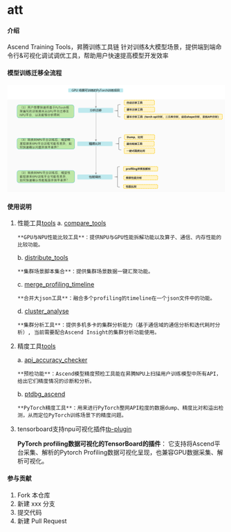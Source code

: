 # att

#### 介绍
Ascend Training Tools，昇腾训练工具链
针对训练&大模型场景，提供端到端命令行&可视化调试调优工具，帮助用户快速提高模型开发效率

#### 模型训练迁移全流程
![输入图片说明](debug/resources/model_training_migration_process.png)

#### 使用说明
1.  性能工具[tools](https://gitee.com/ascend/att/tree/master/profiler)
    a. [compare_tools](https://gitee.com/ascend/att/tree/master/profiler/compare_tools)

        **GPU与NPU性能比较工具**：提供NPU与GPU性能拆解功能以及算子、通信、内存性能的比较功能。

    b. [distribute_tools](https://gitee.com/ascend/att/tree/master/profiler/distribute_tools)

        **集群场景脚本集合**：提供集群场景数据一键汇聚功能。

    c. [merge_profiling_timeline](https://gitee.com/ascend/att/tree/master/profiler/merge_profiling_timeline)

        **合并大json工具**：融合多个profiling的timeline在一个json文件中的功能。

    d. [cluster_analyse](https://gitee.com/ascend/att/tree/master/profiler/cluster_analyse)

        **集群分析工具**：提供多机多卡的集群分析能力（基于通信域的通信分析和迭代耗时分析）, 当前需要配合Ascend Insight的集群分析功能使用。


2.  精度工具[tools](https://gitee.com/ascend/att/tree/master/debug/accuracy_tools)

    a. [api_accuracy_checker](https://gitee.com/ascend/att/tree/master/debug/accuracy_tools/api_accuracy_checker)

        **预检功能**：Ascend模型精度预检工具能在昇腾NPU上扫描用户训练模型中所有API，给出它们精度情况的诊断和分析。

    b. [ptdbg_ascend](https://gitee.com/ascend/att/tree/master/debug/accuracy_tools/ptdbg_ascend)

        **PyTorch精度工具**：用来进行PyTorch整网API粒度的数据dump、精度比对和溢出检测，从而定位PyTorch训练场景下的精度问题。

    
3.  tensorboard支持npu可视化插件[tb-plugin](https://gitee.com/ascend/att/tree/master/plugins/tensorboard-plugins/tb_plugin)

    **PyTorch profiling数据可视化的TensorBoard的插件**： 它支持将Ascend平台采集、解析的Pytorch Profiling数据可视化呈现，也兼容GPU数据采集、解析可视化。


#### 参与贡献

1.  Fork 本仓库
2.  新建 xxx 分支
3.  提交代码
4.  新建 Pull Request

